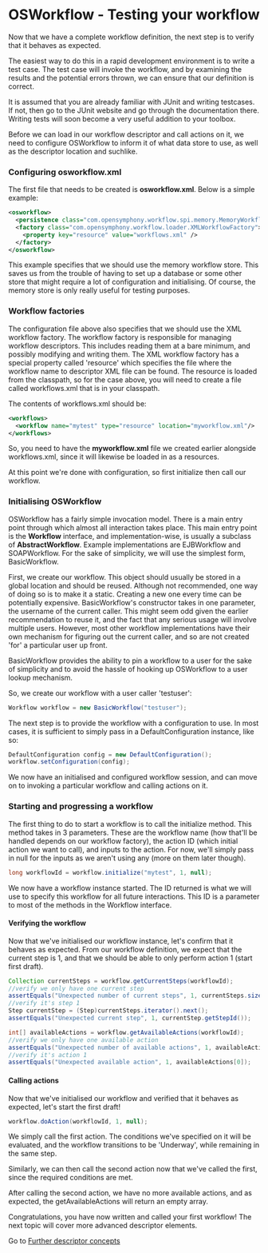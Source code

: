 # OSWorkflow - Testing your workflow

Now that we have a complete workflow definition, the next step is to verify that it behaves as expected.

The easiest way to do this in a rapid development environment is to write a test case. The test case will invoke the workflow, and by examining the results and the potential errors thrown, we can ensure that our definition is correct.

It is assumed that you are already familiar with JUnit and writing testcases. If not, then go to the JUnit website and go through the documentation there. Writing tests will soon become a very useful addition to your toolbox.

Before we can load in our workflow descriptor and call actions on it, we need to configure OSWorkflow to inform it of what data store to use, as well as the descriptor location and suchlike.

### Configuring osworkflow.xml

The first file that needs to be created is __osworkflow.xml__. Below is a simple example:

```xml
<osworkflow>
  <persistence class="com.opensymphony.workflow.spi.memory.MemoryWorkflowStore"/>
  <factory class="com.opensymphony.workflow.loader.XMLWorkflowFactory">
    <property key="resource" value="workflows.xml" />
  </factory> 
</osworkflow>
```

This example specifies that we should use the memory workflow store. This saves us from the trouble of having to set up a database or some other store that might require a lot of configuration and initialising. Of course, the memory store is only really useful for testing purposes.

### Workflow factories

The configuration file above also specifies that we should use the XML workflow factory. The workflow factory is responsible for managing workflow descriptors. This includes reading them at a bare minimum, and possibly modifying and writing them. The XML workflow factory has a special property called 'resource' which specifies the file where the workflow name to descriptor XML file can be found. The resource is loaded from the classpath, so for the case above, you will need to create a file called workflows.xml that is in your classpath.

The contents of workflows.xml should be:

```xml
<workflows>
  <workflow name="mytest" type="resource" location="myworkflow.xml"/>
</workflows>
```

So, you need to have the __myworkflow.xml__ file we created earlier alongside workflows.xml, since it will likewise be loaded in as a resources.

At this point we're done with configuration, so first initialize then call our workflow.

### Initialising OSWorkflow

OSWorkflow has a fairly simple invocation model. There is a main entry point through which almost all interaction takes place. This main entry point is the __Workflow__ interface, and implementation-wise, is usually a subclass of __AbstractWorkflow__. Example implementations are EJBWorkflow and SOAPWorkflow. For the sake of simplicity, we will use the simplest form, BasicWorkflow.

First, we create our workflow. This object should usually be stored in a global location and should be reused. Although not recommended, one way of doing so is to make it a static. Creating a new one every time can be potentially expensive. BasicWorkflow's constructor takes in one parameter, the username of the current caller. This might seem odd given the earlier recommendation to reuse it, and the fact that any serious usage will involve multiple users. However, most other workflow implementations have their own mechanism for figuring out the current caller, and so are not created 'for' a particular user up front.

BasicWorkflow provides the ability to pin a workflow to a user for the sake of simplicity and to avoid the hassle of hooking up OSWorkflow to a user lookup mechanism.

So, we create our workflow with a user caller 'testuser':

```java
Workflow workflow = new BasicWorkflow("testuser");
```

The next step is to provide the workflow with a configuration to use. In most cases, it is sufficient to simply pass in a DefaultConfiguration instance, like so:

```java
DefaultConfiguration config = new DefaultConfiguration();
workflow.setConfiguration(config);
```

We now have an initialised and configured workflow session, and can move on to invoking a particular workflow and calling actions on it.

### Starting and progressing a workflow
The first thing to do to start a workflow is to call the initialize method. This method takes in 3 parameters. These are the workflow name (how that'll be handled depends on our workflow factory), the action ID (which initial action we want to call), and inputs to the action. For now, we'll simply pass in null for the inputs as we aren't using any (more on them later though).

```java
long workflowId = workflow.initialize("mytest", 1, null);
```

We now have a workflow instance started. The ID returned is what we will use to specify this workflow for all future interactions. This ID is a parameter to most of the methods in the Workflow interface.

#### Verifying the workflow

Now that we've initialised our workflow instance, let's confirm that it behaves as expected. From our workflow definition, we expect that the current step is 1, and that we should be able to only perform action 1 (start first draft).

```java
Collection currentSteps = workflow.getCurrentSteps(workflowId);
//verify we only have one current step
assertEquals("Unexpected number of current steps", 1, currentSteps.size());
//verify it's step 1
Step currentStep = (Step)currentSteps.iterator().next();
assertEquals("Unexpected current step", 1, currentStep.getStepId());

int[] availableActions = workflow.getAvailableActions(workflowId);
//verify we only have one available action
assertEquals("Unexpected number of available actions", 1, availableActions.length);
//verify it's action 1
assertEquals("Unexpected available action", 1, availableActions[0]);
```

#### Calling actions

Now that we've initialised our workflow and verified that it behaves as expected, let's start the first draft!

```java
workflow.doAction(workflowId, 1, null);
```

We simply call the first action. The conditions we've specified on it will be evaluated, and the workflow transitions to be 'Underway', while remaining in the same step.

Similarly, we can then call the second action now that we've called the first, since the required conditions are met.

After calling the second action, we have no more available actions, and as expected, the getAvailableActions will return an empty array.

Congratulations, you have now written and called your first workflow! The next topic will cover more advanced descriptor elements.

Go to [Further descriptor concepts](further_descriptor_concepts.md)
